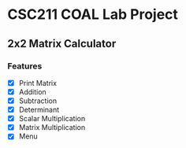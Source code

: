 # CSC211 COAL Lab Project
## 2x2 Matrix Calculator
### Features
- [x] Print Matrix
- [x] Addition
- [x] Subtraction
- [x] Determinant
- [x] Scalar Multiplication
- [x] Matrix Multiplication
- [x] Menu

